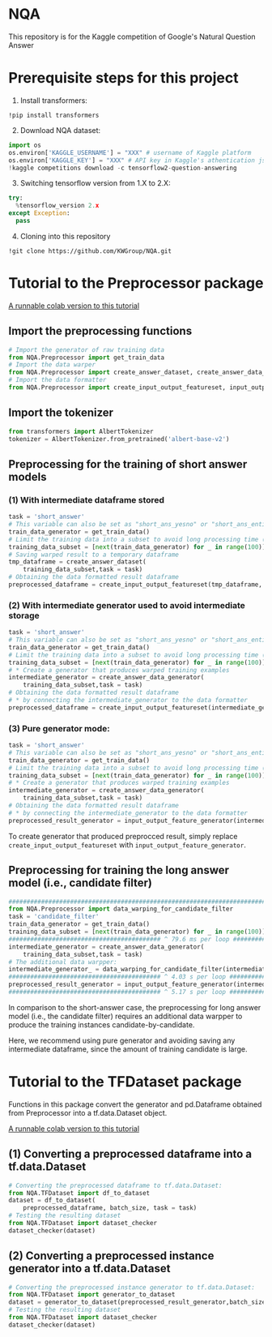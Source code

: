 # NQA
This repository is for the Kaggle competition of Google's Natural Question Answer

# Prerequisite steps for this project 
1. Install transformers: 
```
!pip install transformers
``` 
2. Download NQA dataset: 
```python
import os
os.environ['KAGGLE_USERNAME'] = "XXX" # username of Kaggle platform 
os.environ['KAGGLE_KEY'] = "XXX" # API key in Kaggle's athentication json file 
!kaggle competitions download -c tensorflow2-question-answering
```
3. Switching tensorflow version from 1.X to 2.X: 
```python
try:
  %tensorflow_version 2.x
except Exception:
  pass
```
4. Cloning into this repository 
```
!git clone https://github.com/KWGroup/NQA.git
```
# Tutorial to the Preprocessor package 
[A runnable colab version to this tutorial](https://colab.research.google.com/gist/jeffrey82221/c27c3294fda0ede8092c42785ec86df8/tutorial-to-preprocessor.ipynb) 

## Import the preprocessing functions 
```python
# Import the generator of raw training data 
from NQA.Preprocessor import get_train_data 
# Import the data warper 
from NQA.Preprocessor import create_answer_dataset, create_answer_data_generator
# Import the data formatter 
from NQA.Preprocessor import create_input_output_featureset, input_output_feature_generator
```

## Import the tokenizer 
```python
from transformers import AlbertTokenizer
tokenizer = AlbertTokenizer.from_pretrained('albert-base-v2')
```
## Preprocessing for the training of short answer models
###  (1) With intermediate dataframe stored 
```python
task = 'short_answer' 
# This variable can also be set as "short_ans_yesno" or "short_ans_entity" as wish. 
train_data_generator = get_train_data()
# Limit the training data into a subset to avoid long processing time (remove in real case)
training_data_subset = [next(train_data_generator) for _ in range(100)] 
# Saving warped result to a temporary dataframe 
tmp_dataframe = create_answer_dataset(
    training_data_subset,task = task)
# Obtaining the data formatted result dataframe 
preprocessed_dataframe = create_input_output_featureset(tmp_dataframe, tokenizer, task = task)
```

###  (2) With intermediate generator used to avoid intermediate storage  
```python
task = 'short_answer' 
# This variable can also be set as "short_ans_yesno" or "short_ans_entity" as wish. 
train_data_generator = get_train_data()
# Limit the training data into a subset to avoid long processing time (remove in real case)
training_data_subset = [next(train_data_generator) for _ in range(100)] 
# * Create a generator that produces warped training examples 
intermediate_generator = create_answer_data_generator(
    training_data_subset,task = task)
# Obtaining the data formatted result dataframe 
# * by connecting the intermediate_generator to the data formatter 
preprocessed_dataframe = create_input_output_featureset(intermediate_generator, tokenizer, task = task)
```

### (3) Pure generator mode: 

```python
task = 'short_answer' 
# This variable can also be set as "short_ans_yesno" or "short_ans_entity" as wish. 
train_data_generator = get_train_data()
# Limit the training data into a subset to avoid long processing time (remove in real case)
training_data_subset = [next(train_data_generator) for _ in range(100)] 
# * Create a generator that produces warped training examples 
intermediate_generator = create_answer_data_generator(
    training_data_subset,task = task)
# Obtaining the data formatted result dataframe 
# * by connecting the intermediate_generator to the data formatter 
preprocessed_result_generator = input_output_feature_generator(intermediate_generator, tokenizer, task = task)
```
To create generator that produced preprocced result, simply replace  `create_input_output_featureset` with `input_output_feature_generator`.
## Preprocessing for training the long answer model (i.e., candidate filter)

```python
###############################################################################################################
from NQA.Preprocessor import data_warping_for_candidate_filter
task = 'candidate_filter'
train_data_generator = get_train_data()
training_data_subset = [next(train_data_generator) for _ in range(100)] 
########################################## ^ 79.6 ms per loop #################################################
intermediate_generator = create_answer_data_generator(
    training_data_subset,task = task)
# The additional data warpper: 
intermediate_generator_ = data_warping_for_candidate_filter(intermediate_generator)
########################################## ^ 4.03 s per loop #################################################
preprocessed_result_generator = input_output_feature_generator(intermediate_generator_, tokenizer, task = task)
########################################## ^ 5.17 s per loop #################################################

```
In comparison to the short-answer case, the preprocessing for long answer model (i.e., the candidate filter) requires an additional data warpper to produce the training instances candidate-by-candidate. 

Here, we recommend using pure generator and avoiding saving any intermediate dataframe, since the amount of training candidate is large.  

# Tutorial to the TFDataset package 

Functions in this package convert the generator and pd.Dataframe obtained from Preprocessor into a tf.data.Dataset object.

[A runnable colab version to this tutorial](https://colab.research.google.com/drive/1utIbKyBPO3ijnnkqO0mrvm5zhWLNauR-#scrollTo=xDKPv3ioPKxK) 

## (1) Converting a preprocessed dataframe into a tf.data.Dataset 

```python
# Converting the preprocessed dataframe to tf.data.Dataset:
from NQA.TFDataset import df_to_dataset
dataset = df_to_dataset(
    preprocessed_dataframe, batch_size, task = task)
# Testing the resulting dataset
from NQA.TFDataset import dataset_checker
dataset_checker(dataset)
```

## (2) Converting a preprocessed instance generator into a tf.data.Dataset 
```python 
# Converting the preprocessed instance generator to tf.data.Dataset:
from NQA.TFDataset import generator_to_dataset
dataset = generator_to_dataset(preprocessed_result_generator,batch_size, task = task)
# Testing the resulting dataset
from NQA.TFDataset import dataset_checker
dataset_checker(dataset)
```
